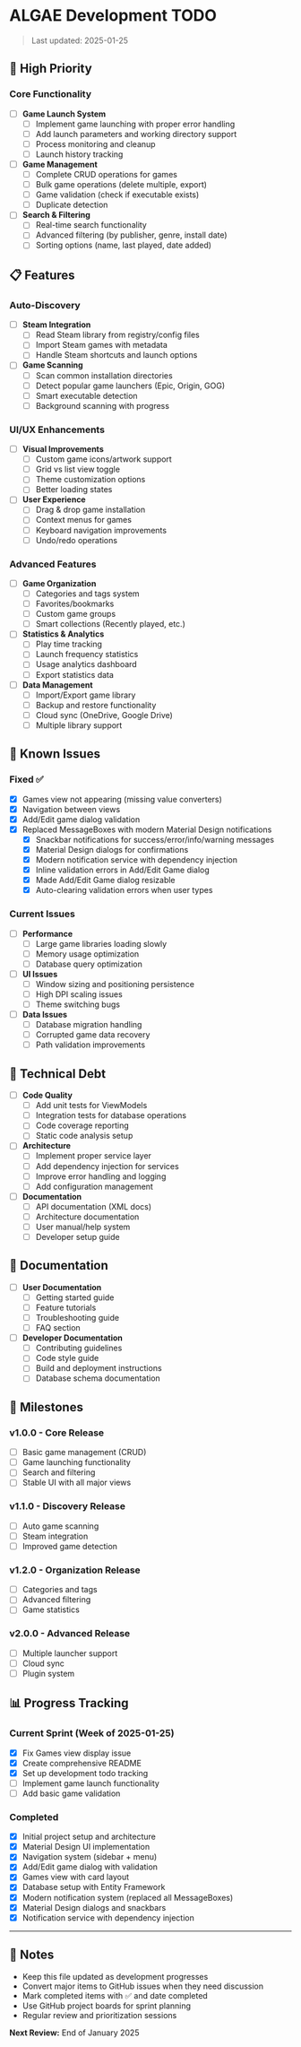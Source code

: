 # ALGAE Development TODO

> Last updated: 2025-01-25

## 🚀 High Priority

### Core Functionality
- [ ] **Game Launch System**
  - [ ] Implement game launching with proper error handling
  - [ ] Add launch parameters and working directory support
  - [ ] Process monitoring and cleanup
  - [ ] Launch history tracking

- [ ] **Game Management**
  - [ ] Complete CRUD operations for games
  - [ ] Bulk game operations (delete multiple, export)
  - [ ] Game validation (check if executable exists)
  - [ ] Duplicate detection

- [ ] **Search & Filtering**
  - [ ] Real-time search functionality
  - [ ] Advanced filtering (by publisher, genre, install date)
  - [ ] Sorting options (name, last played, date added)

## 📋 Features

### Auto-Discovery
- [ ] **Steam Integration**
  - [ ] Read Steam library from registry/config files
  - [ ] Import Steam games with metadata
  - [ ] Handle Steam shortcuts and launch options
  
- [ ] **Game Scanning**
  - [ ] Scan common installation directories
  - [ ] Detect popular game launchers (Epic, Origin, GOG)
  - [ ] Smart executable detection
  - [ ] Background scanning with progress

### UI/UX Enhancements
- [ ] **Visual Improvements**
  - [ ] Custom game icons/artwork support
  - [ ] Grid vs list view toggle
  - [ ] Theme customization options
  - [ ] Better loading states

- [ ] **User Experience**
  - [ ] Drag & drop game installation
  - [ ] Context menus for games
  - [ ] Keyboard navigation improvements
  - [ ] Undo/redo operations

### Advanced Features
- [ ] **Game Organization**
  - [ ] Categories and tags system
  - [ ] Favorites/bookmarks
  - [ ] Custom game groups
  - [ ] Smart collections (Recently played, etc.)

- [ ] **Statistics & Analytics**
  - [ ] Play time tracking
  - [ ] Launch frequency statistics
  - [ ] Usage analytics dashboard
  - [ ] Export statistics data

- [ ] **Data Management**
  - [ ] Import/Export game library
  - [ ] Backup and restore functionality
  - [ ] Cloud sync (OneDrive, Google Drive)
  - [ ] Multiple library support

## 🐛 Known Issues

### Fixed ✅
- [x] Games view not appearing (missing value converters)
- [x] Navigation between views
- [x] Add/Edit game dialog validation
- [x] Replaced MessageBoxes with modern Material Design notifications
  - [x] Snackbar notifications for success/error/info/warning messages
  - [x] Material Design dialogs for confirmations
  - [x] Modern notification service with dependency injection
  - [x] Inline validation errors in Add/Edit Game dialog
  - [x] Made Add/Edit Game dialog resizable
  - [x] Auto-clearing validation errors when user types

### Current Issues
- [ ] **Performance**
  - [ ] Large game libraries loading slowly
  - [ ] Memory usage optimization
  - [ ] Database query optimization

- [ ] **UI Issues**
  - [ ] Window sizing and positioning persistence
  - [ ] High DPI scaling issues
  - [ ] Theme switching bugs

- [ ] **Data Issues**
  - [ ] Database migration handling
  - [ ] Corrupted game data recovery
  - [ ] Path validation improvements

## 🔧 Technical Debt

- [ ] **Code Quality**
  - [ ] Add unit tests for ViewModels
  - [ ] Integration tests for database operations
  - [ ] Code coverage reporting
  - [ ] Static code analysis setup

- [ ] **Architecture**
  - [ ] Implement proper service layer
  - [ ] Add dependency injection for services
  - [ ] Improve error handling and logging
  - [ ] Add configuration management

- [ ] **Documentation**
  - [ ] API documentation (XML docs)
  - [ ] Architecture documentation
  - [ ] User manual/help system
  - [ ] Developer setup guide

## 📝 Documentation

- [ ] **User Documentation**
  - [ ] Getting started guide
  - [ ] Feature tutorials
  - [ ] Troubleshooting guide
  - [ ] FAQ section

- [ ] **Developer Documentation**
  - [ ] Contributing guidelines
  - [ ] Code style guide
  - [ ] Build and deployment instructions
  - [ ] Database schema documentation

## 🎯 Milestones

### v1.0.0 - Core Release
- [ ] Basic game management (CRUD)
- [ ] Game launching functionality
- [ ] Search and filtering
- [ ] Stable UI with all major views

### v1.1.0 - Discovery Release
- [ ] Auto game scanning
- [ ] Steam integration
- [ ] Improved game detection

### v1.2.0 - Organization Release
- [ ] Categories and tags
- [ ] Advanced filtering
- [ ] Game statistics

### v2.0.0 - Advanced Release
- [ ] Multiple launcher support
- [ ] Cloud sync
- [ ] Plugin system

## 📊 Progress Tracking

### Current Sprint (Week of 2025-01-25)
- [x] Fix Games view display issue
- [x] Create comprehensive README
- [x] Set up development todo tracking
- [ ] Implement game launch functionality
- [ ] Add basic game validation

### Completed
- [x] Initial project setup and architecture
- [x] Material Design UI implementation
- [x] Navigation system (sidebar + menu)
- [x] Add/Edit game dialog with validation
- [x] Games view with card layout
- [x] Database setup with Entity Framework
- [x] Modern notification system (replaced all MessageBoxes)
- [x] Material Design dialogs and snackbars
- [x] Notification service with dependency injection

---

## 📌 Notes

- Keep this file updated as development progresses
- Convert major items to GitHub issues when they need discussion
- Mark completed items with ✅ and date completed
- Use GitHub project boards for sprint planning
- Regular review and prioritization sessions

**Next Review:** End of January 2025
